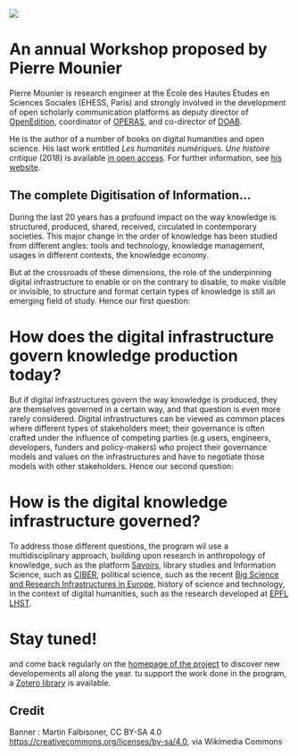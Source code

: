 <a href="https://juncture-digital.org"><img src="https://juncture-digital.org/images/ve-button.png"></a>

<param ve-config 
       title="GDKI - Introduction" 
       banner="https://upload.wikimedia.org/wikipedia/commons/a/ad/Cologne_Main_Station_May_2015.JPG" 
       layout="horizontal">

<!-- Entities discussed throughout the essay are typically defined before the essay text and
     are thus available in all text.  Entity identifiers (QIDs) can be found in either
     Wikipedia or Wikidata (https://www.wikidata.org)> -->
<param ve-entity eid="Q121359"> <!-- Infrastructure -->
<param ve-entity eid="Q9081"> <!-- Knowledge -->
<param ve-entity eid="Q179322"> <!-- Digital -->

# An annual Workshop proposed by Pierre Mounier

Pierre Mounier is research engineer at the École des Hautes Études en Sciences Sociales (EHESS, Paris) and strongly involved in the development of open scholarly communication platforms as deputy director of [OpenEdition](https://openedition.org), coordinator of [OPERAS](http://operas-eu.org), and co-director of [DOAB](http://doabooks.org).
<param ve-image 
       label="Pierre Mounier" 
       description="Pierre Mounier" 
       license="Public Domain" 
       url="https://www.operas-eu.org/wp-content/uploads/2020/01/Pierre_Mounier.jpg">

He is the author of a number of books on digital humanities and open science. His last work entitled _Les humanités numériques. Une histoire critique_ (2018) is available [in open access](https://books.openedition.org/editionsmsh/12006?lang=en). For further information, see [his website](https://pierremounier.net).

## The complete Digitisation of Information...

During the last 20 years has a profound impact on the way knowledge is structured, produced, shared, received, circulated in contemporary societies. This major change in the order of knowledge has been studied from different angles: tools and technology, knowledge management, usages in different contexts, the knowledge economy.
<param ve-image
       label="Digitisation"
       description="Workshop for librarians 2019-06-04 JVK ČBu"
       license="Czeva, CC BY-SA 4.0, via Wikimedia Commons"
       url="https://upload.wikimedia.org/wikipedia/commons/b/b8/Workshop_for_librarians_2019-06-04_JVK_%C4%8CBu_03.jpg">

But at the crossroads of these dimensions, the role of the underpinning digital infrastructure to enable or on the contrary to disable, to make visible or invisible, to structure and format certain types of knowledge is still an emerging field of study. Hence our first question:
       
# How does the digital infrastructure govern knowledge production today?
       
But if digital infrastructures govern the way knowledge is produced, they are themselves governed in a certain way, and that question is even more rarely considered. Digital infrastructures can be viewed as common places where different types of stakeholders meet; their governance is often crafted under the influence of competing parties (e.g users, engineers, developers, funders and policy-makers) who project their governance models and values on the infrastructures and have to negotiate those models with other stakeholders. Hence our second question:

# How is the digital knowledge infrastructure governed?

To address those different questions, the program wil use a multidisciplinary approach, building upon  research in anthropology of knowledge, such as the platform [Savoirs](http://savoirs.app), library studies and Information Science, such as [CIBER](http://ciber-research.uk/harbingers.html), political science, such as the recent [Big Science and Research Infrastructures in Europe](https://www.e-elgar.com/shop/gbp/big-science-and-research-infrastructures-in-europe-9781839100000.html), history of science and technology, in the context of digital humanities, such as the research developed at [EPFL LHST](https://www.epfl.ch/labs/lhst/).
       <param ve-image
       label="Infrastructure"
       description="Map of Amsterdam around 1699-1706"
       license="public Domain"
       url="https://upload.wikimedia.org/wikipedia/commons/3/39/Map_of_Amsterdam_around_1699-1706.png">
       
  # Stay tuned! 
  
  and come back regularly on the [homepage of the project](http://https://piotrr70.github.io/GDKI) to discover new developements all along the year. tu support the work done in the program, a [Zotero library](https://www.zotero.org/piotrr/collections/3FI63UK7) is available.

## Credit

Banner : Martin Falbisoner, CC BY-SA 4.0 <https://creativecommons.org/licenses/by-sa/4.0>, via Wikimedia Commons
